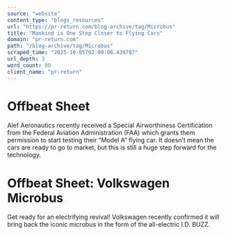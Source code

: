 ```yaml
---
source: "website"
content_type: "blogs_resources"
url: "https://pr-return.com/blog-archive/tag/Microbus"
title: "Mankind is One Step Closer to Flying Cars"
domain: "pr-return.com"
path: "/blog-archive/tag/Microbus"
scraped_time: "2025-10-05T02:09:06.439787"
url_depth: 3
word_count: 80
client_name: "pr-return"
---
```


# Offbeat Sheet

Alef Aeronautics recently received a Special Airworthiness Certification from the Federal Aviation Administration (FAA) which grants them permission to start testing their “Model A” flying car. It doesn’t mean the cars are ready to go to market, but this is still a huge step forward for the technology.

# Offbeat Sheet: Volkswagen Microbus

Get ready for an electrifying revival! Volkswagen recently confirmed it will bring back the iconic microbus in the form of the all-electric I.D. BUZZ.